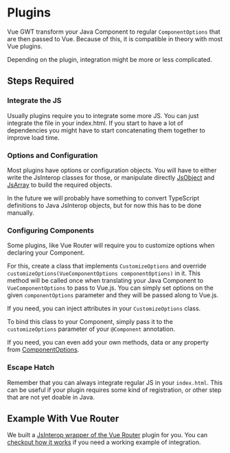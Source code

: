 # Plugins

Vue GWT transform your Java Component to regular `ComponentOptions` that are then passed to Vue.
Because of this, it is compatible in theory with most Vue plugins.

Depending on the plugin, integration might be more or less complicated.

## Steps Required

### Integrate the JS

Usually plugins require you to integrate some more JS.
You can just integrate the file in your index.html.
If you start to have a lot of dependencies you might have to start concatenating them together to improve load time.

### Options and Configuration

Most plugins have options or configuration objects.
You will have to either write the JsInterop classes for those, or manipulate directly [JsObject](../gwt-integration/js-interop.md#js-object) and [JsArray](../gwt-integration/js-interop.md#js-array) to build the required objects.

In the future we will probably have something to convert TypeScript definitions to Java JsInterop objects, but for now this has to be done manually.

### Configuring Components

Some plugins, like Vue Router will require you to customize options when declaring your Component.

For this, create a class that implements `CustomizeOptions` and override `customizeOptions(VueComponentOptions componentOptions)` in it.
This method will be called once when translating your Java Component to `VueComponentOptions` to pass to Vue.js.
You can simply set options on the given `componentOptions` parameter and they will be passed along to Vue.js.

If you need, you can inject attributes in your `CustomizeOptions` class.

To bind this class to your Component, simply pass it to the `customizeOptions` parameter of your `@Component` annotation.

If you need, you can even add your own methods, data or any property from [ComponentOptions](https://github.com/vuejs/vue/blob/dev/types/options.d.ts).

### Escape Hatch

Remember that you can always integrate regular JS in your `index.html`.
This can be useful if your plugin requires some kind of registration, or other step that are not yet doable in Java.

## Example With Vue Router

We built a [JsInterop wrapper of the Vue Router](../scaling-up/routing.md) plugin for you.
You can [checkout how it works](https://github.com/Axellience/vue-router-gwt) if you need a working example of integration.